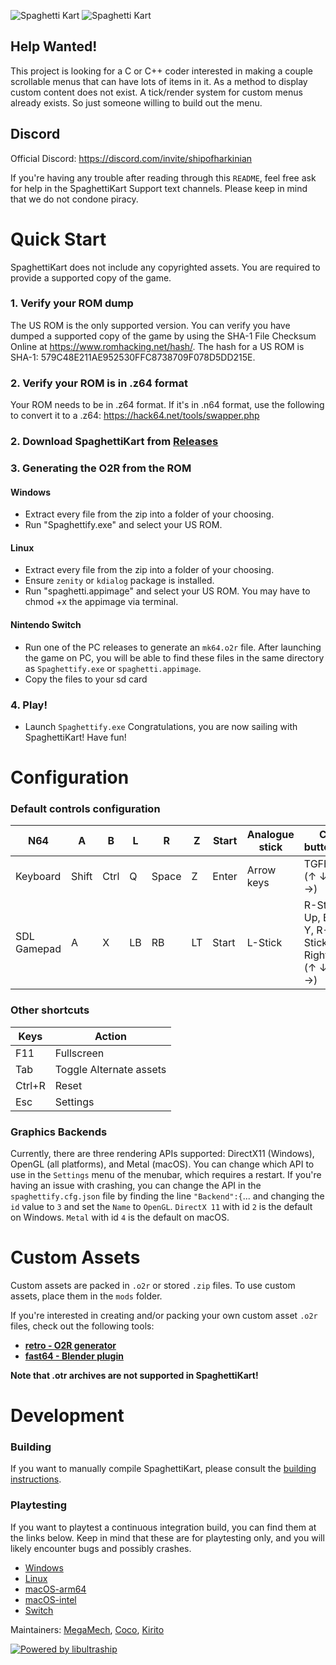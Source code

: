 ![Spaghetti Kart](docs/spaghettigithublight.png#gh-light-mode-only)
![Spaghetti Kart](docs/spaghettigithubnight.png#gh-dark-mode-only)

## Help Wanted!
This project is looking for a C or C++ coder interested in making a couple scrollable menus that can have lots of items in it. As a method to display custom content does not exist. A tick/render system for custom menus already exists. So just someone willing to build out the menu.

## Discord

Official Discord: https://discord.com/invite/shipofharkinian

If you're having any trouble after reading through this `README`, feel free ask for help in the SpaghettiKart Support text channels. Please keep in mind that we do not condone piracy.

# Quick Start

SpaghettiKart does not include any copyrighted assets.  You are required to provide a supported copy of the game.

### 1. Verify your ROM dump
The US ROM is the only supported version. You can verify you have dumped a supported copy of the game by using the SHA-1 File Checksum Online at https://www.romhacking.net/hash/. The hash for a US ROM is SHA-1: 579C48E211AE952530FFC8738709F078D5DD215E.

### 2. Verify your ROM is in .z64 format
Your ROM needs to be in .z64 format. If it's in .n64 format, use the following to convert it to a .z64: https://hack64.net/tools/swapper.php

### 2. Download SpaghettiKart from [Releases](https://github.com/HarbourMasters/SpaghettiKart/releases)

### 3. Generating the O2R from the ROM
#### Windows
* Extract every file from the zip into a folder of your choosing.
* Run "Spaghettify.exe" and select your US ROM.

#### Linux
* Extract every file from the zip into a folder of your choosing.
* Ensure `zenity` or `kdialog` package is installed.
* Run "spaghetti.appimage" and select your US ROM. You may have to chmod +x the appimage via terminal.

#### Nintendo Switch
* Run one of the PC releases to generate an `mk64.o2r` file. After launching the game on PC, you will be able to find these files in the same directory as `Spaghettify.exe` or `spaghetti.appimage`.
* Copy the files to your sd card

### 4. Play!
* Launch `Spaghettify.exe`
Congratulations, you are now sailing with SpaghettiKart! Have fun!

# Configuration

### Default controls configuration
| N64 | A | B | L | R | Z | Start | Analogue stick | C buttons | D-Pad |
| - | - | - | - | - | - | - | - | - | - |
| Keyboard | Shift | Ctrl | Q | Space | Z | Enter | Arrow keys | TGFH (↑ ↓ ← →) | Num 8 2 4 6 |
| SDL Gamepad | A | X | LB | RB | LT | Start | L-Stick | R-Stick Up, B, Y, R-Stick Right (↑ ↓ ← →) | D-Pad |

### Other shortcuts
| Keys | Action |
| - | - |
| F11 | Fullscreen |
| Tab | Toggle Alternate assets |
| Ctrl+R | Reset |
| Esc | Settings |

### Graphics Backends
Currently, there are three rendering APIs supported: DirectX11 (Windows), OpenGL (all platforms), and Metal (macOS). You can change which API to use in the `Settings` menu of the menubar, which requires a restart.  If you're having an issue with crashing, you can change the API in the `spaghettify.cfg.json` file by finding the line `"Backend":{`... and changing the `id` value to `3` and set the `Name` to `OpenGL`. `DirectX 11` with id `2` is the default on Windows. `Metal` with id `4` is the default on macOS.

# Custom Assets
Custom assets are packed in `.o2r` or stored `.zip` files. To use custom assets, place them in the `mods` folder.

If you're interested in creating and/or packing your own custom asset `.o2r` files, check out the following tools:
* [**retro - O2R generator**](https://github.com/HarbourMasters64/retro)
* [**fast64 - Blender plugin**](https://github.com/HarbourMasters/fast64)

**Note that .otr archives are not supported in SpaghettiKart!**

# Development
### Building

If you want to manually compile SpaghettiKart, please consult the [building instructions](https://github.com/HarbourMasters/SpaghettiKart/blob/main/docs/BUILDING.md).

### Playtesting
If you want to playtest a continuous integration build, you can find them at the links below. Keep in mind that these are for playtesting only, and you will likely encounter bugs and possibly crashes. 

* [Windows](https://nightly.link/HarbourMasters/SpaghettiKart/workflows/main/main/spaghetti-windows.zip?status=completed)
* [Linux](https://nightly.link/HarbourMasters/SpaghettiKart/workflows/main/main/spaghetti-linux-x64.zip?status=completed)
* [macOS-arm64](https://nightly.link/HarbourMasters/SpaghettiKart/workflows/main/main/spaghetti-mac-arm64.zip?status=completed)
* [macOS-intel](https://nightly.link/HarbourMasters/SpaghettiKart/workflows/main/main/spaghetti-mac-intel-x64.zip?status=completed)
* [Switch](https://nightly.link/HarbourMasters/SpaghettiKart/workflows/main/main/Spaghettify-switch.zip?status=completed)

Maintainers: [MegaMech](https://www.github.com/MegaMech), [Coco](https://www.github.com/coco875), [Kirito](https://github.com/KiritoDv)

<a href="https://github.com/Kenix3/libultraship/">
  <picture>
    <source media="(prefers-color-scheme: dark)" srcset="./docs/poweredbylus.darkmode.png">
    <img alt="Powered by libultraship" src="./docs/poweredbylus.lightmode.png">
  </picture>
</a>
